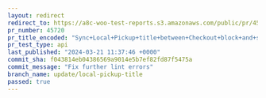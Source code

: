 ```yaml
---
layout: redirect
redirect_to: https://a8c-woo-test-reports.s3.amazonaws.com/public/pr/45720/api/index.html
pr_number: 45720
pr_title_encoded: "Sync+Local+Pickup+title+between+Checkout+block+and+shipping+settings+UI+and+vice%2Fversa"
pr_test_type: api
last_published: "2024-03-21 11:37:46 +0000"
commit_sha: f043814eb04386569a9014e5b7ef82fd87f5475a
commit_message: "Fix further lint errors"
branch_name: update/local-pickup-title
passed: true
---
```

